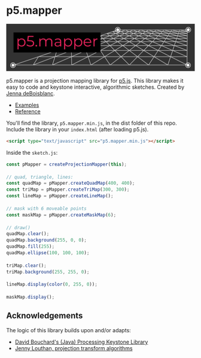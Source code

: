 # p5.mapper

![logo](images/p5mapper.jpg)

p5.mapper is a projection mapping library for [p5.js](https://p5js.org/). This library makes it easy to code and keystone interactive, algorithmic sketches. Created by [Jenna deBoisblanc](https://jdeboi.com/).

* [Examples](examples)
* [Reference](reference/README.md)

You'll find the library, `p5.mapper.min.js`, in the dist folder of this repo. Include the library in your `index.html` (after loading p5.js).

```html
<script type="text/javascript" src="p5.mapper.min.js"></script>
```

Inside the `sketch.js`:
```javascript
const pMapper = createProjectionMapper(this);

// quad, triangle, lines:
const quadMap = pMapper.createQuadMap(400, 400);
const triMap = pMapper.createTriMap(300, 300);
const lineMap = pMapper.createLineMap();

// mask with 6 moveable points
const maskMap = pMapper.createMaskMap(6);

// draw()
quadMap.clear();
quadMap.background(255, 0, 0);
quadMap.fill(255);
quadMap.ellipse(100, 100, 100);

triMap.clear();
triMap.background(255, 255, 0);

lineMap.display(color(0, 255, 0));

maskMap.display();
```

## Acknowledgements

The logic of this library builds upon and/or adapts:
* [David Bouchard's (Java) Processing Keystone Library](http://keystonep5.sourceforge.net/)
* [Jenny Louthan, projection transform algorithms](https://github.com/jlouthan/perspective-transform) 

